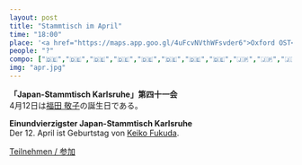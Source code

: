 ```yaml
---
layout: post
title: "Stammtisch im April"
time: "18:00"
place: '<a href="https://maps.app.goo.gl/4uFcvNVthWFsvder6">Oxford OST</a>'
people: "?"
compo: ["🇩🇪","🇩🇪","🇩🇪","🇩🇪","🇩🇪","🇩🇪","🇩🇪","🇩🇪","🇯🇵","🇯🇵","🇯🇵","🇯🇵","🇯🇵","🇯🇵"]
img: "apr.jpg"
---
```



**「Japan-Stammtisch Karlsruhe」第四十一会**  
4月12日は[福田 敬子](https://ja.wikipedia.org/wiki/%E7%A6%8F%E7%94%B0%E6%95%AC%E5%AD%90)の誕生日である。

**Einundvierzigster Japan-Stammtisch Karlsruhe**  
Der 12. April ist Geburtstag von [Keiko Fukuda](https://de.wikipedia.org/wiki/Keiko_Fukuda).

[Teilnehmen / 参加](https://nuudel.digitalcourage.de/2EjofFLVwJJYA8FH)
